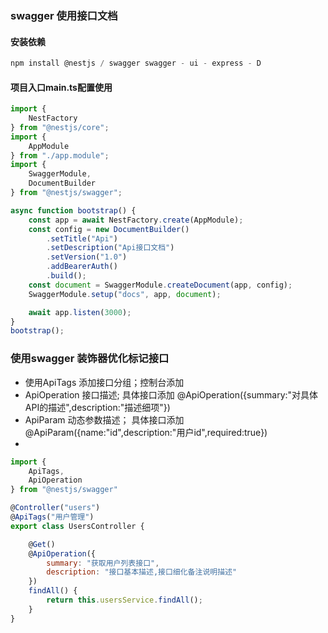 ### swagger 使用接口文档

#### 安装依赖

```js
npm install @nestjs / swagger swagger - ui - express - D
```

#### 项目入口main.ts配置使用

```js
import {
    NestFactory
} from "@nestjs/core";
import {
    AppModule
} from "./app.module";
import {
    SwaggerModule,
    DocumentBuilder
} from "@nestjs/swagger";

async function bootstrap() {
    const app = await NestFactory.create(AppModule);
    const config = new DocumentBuilder()
        .setTitle("Api")
        .setDescription("Api接口文档")
        .setVersion("1.0")
        .addBearerAuth()
        .build();
    const document = SwaggerModule.createDocument(app, config);
    SwaggerModule.setup("docs", app, document);

    await app.listen(3000);
}
bootstrap();
```

### 使用swagger 装饰器优化标记接口

- 使用ApiTags 添加接口分组；控制台添加
- ApiOperation 接口描述; 具体接口添加  @ApiOperation({summary:"对具体API的描述",description:"描述细项"})
- ApiParam 动态参数描述； 具体接口添加  @ApiParam({name:"id",description:"用户id",required:true})
- 

```js
import {
    ApiTags,
    ApiOperation
} from "@nestjs/swagger"

@Controller("users")
@ApiTags("用户管理")
export class UsersController {

    @Get()
    @ApiOperation({
        summary: "获取用户列表接口",
        description: "接口基本描述,接口细化备注说明描述"
    })
    findAll() {
        return this.usersService.findAll();
    }
}
```
